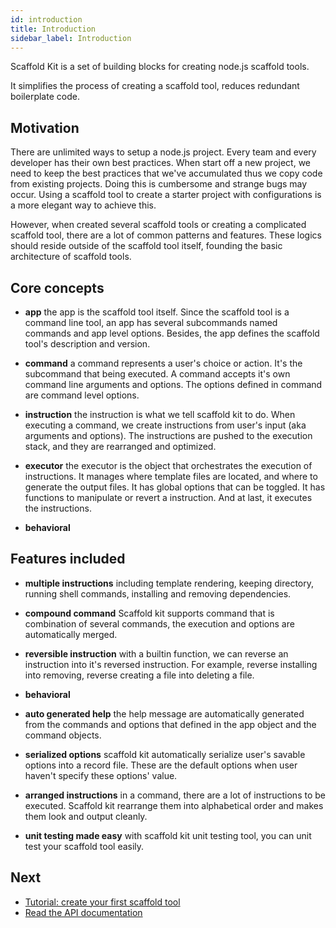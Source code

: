 ```yaml
---
id: introduction
title: Introduction
sidebar_label: Introduction
---
```


Scaffold Kit is a set of building blocks for creating node.js scaffold tools.

It simplifies the process of creating a scaffold tool, reduces redundant
boilerplate code.

## Motivation

There are unlimited ways to setup a node.js project. Every team and every
developer has their own best practices. When start off a new project, we need
to keep the best practices that we've accumulated thus we copy code from
existing projects. Doing this is cumbersome and strange bugs may occur. Using a
scaffold tool to create a starter project with configurations is a more elegant
way to achieve this.

However, when created several scaffold tools or creating a complicated scaffold
tool, there are a lot of common patterns and features. These logics should
reside outside of the scaffold tool itself, founding the basic architecture of
scaffold tools.

## Core concepts

* __app__ the app is the scaffold tool itself. Since the scaffold tool is a
command line tool, an app has several subcommands named commands and app level
options. Besides, the app defines the scaffold tool's description and version.

* __command__ a command represents a user's choice or action. It's the
subcommand that being executed. A command accepts it's own command line
arguments and options. The options defined in command are command level options.

* __instruction__ the instruction is what we tell scaffold kit to do. When
executing a command, we create instructions from user's input (aka arguments and
options). The instructions are pushed to the execution stack, and they are
rearranged and optimized.

* __executor__ the executor is the object that orchestrates the execution of
instructions. It manages where template files are located, and where to generate
the output files. It has global options that can be toggled. It has functions to
manipulate or revert a instruction. And at last, it executes the instructions.

* __behavioral__

## Features included

* __multiple instructions__ including template rendering, keeping directory,
running shell commands, installing and removing dependencies.

* __compound command__ Scaffold kit supports command that is combination of
several commands, the execution and options are automatically merged.

* __reversible instruction__ with a builtin function, we can reverse an
instruction into it's reversed instruction. For example, reverse installing into
removing, reverse creating a file into deleting a file.

* __behavioral__

* __auto generated help__ the help message are automatically generated from the
commands and options that defined in the app object and the command objects.

* __serialized options__ scaffold kit automatically serialize user's savable
options into a record file. These are the default options when user haven't
specify these options' value.

* __arranged instructions__ in a command, there are a lot of instructions to be
executed. Scaffold kit rearrange them into alphabetical order and makes them
look and output cleanly.

* __unit testing made easy__ with scaffold kit unit testing tool, you can unit
test your scaffold tool easily.

## Next

* [Tutorial: create your first scaffold tool](create-your-first-scaffold-tool)
* [Read the API documentation](api-doc)
